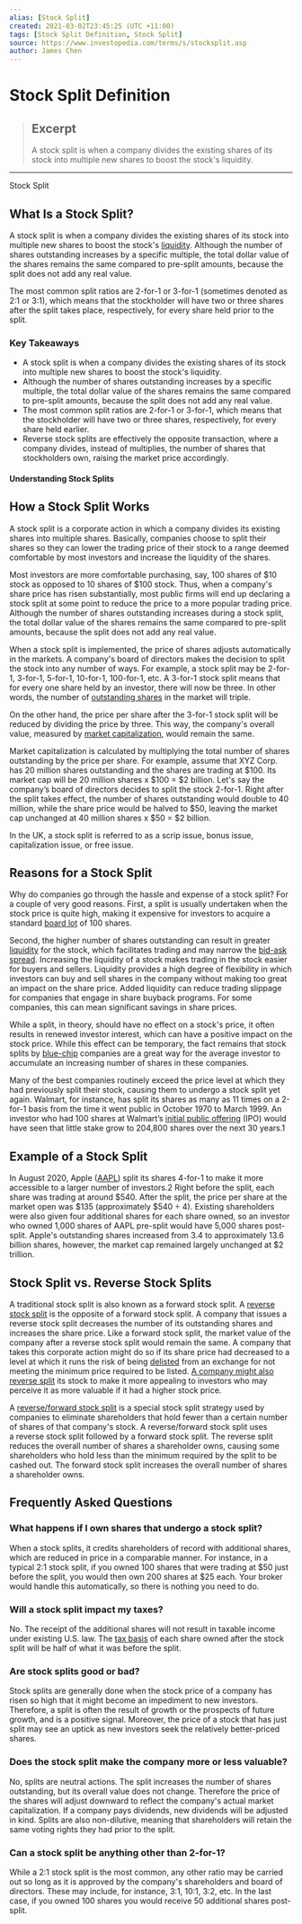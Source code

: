 ```yaml
---
alias: [Stock Split]
created: 2021-03-02T23:45:25 (UTC +11:00)
tags: [Stock Split Definition, Stock Split]
source: https://www.investopedia.com/terms/s/stocksplit.asp
author: James Chen
---
```


# Stock Split Definition

> ## Excerpt
> A stock split is when a company divides the existing shares of its stock into multiple new shares to boost the stock's liquidity.

---

Stock Split
## What Is a Stock Split?

A stock split is when a company divides the existing shares of its stock into multiple new shares to boost the stock's [liquidity](https://www.investopedia.com/terms/l/liquidity.asp). Although the number of shares outstanding increases by a specific multiple, the total dollar value of the shares remains the same compared to pre-split amounts, because the split does not add any real value.

The most common split ratios are 2-for-1 or 3-for-1 (sometimes denoted as 2:1 or 3:1), which means that the stockholder will have two or three shares after the split takes place, respectively, for every share held prior to the split.

### Key Takeaways

-   A stock split is when a company divides the existing shares of its stock into multiple new shares to boost the stock's liquidity.
-   Although the number of shares outstanding increases by a specific multiple, the total dollar value of the shares remains the same compared to pre-split amounts, because the split does not add any real value.
-   The most common split ratios are 2-for-1 or 3-for-1, which means that the stockholder will have two or three shares, respectively, for every share held earlier.
-   Reverse stock splits are effectively the opposite transaction, where a company divides, instead of multiplies, the number of shares that stockholders own, raising the market price accordingly.

#### Understanding Stock Splits

## How a Stock Split Works

A stock split is a corporate action in which a company divides its existing shares into multiple shares. Basically, companies choose to split their shares so they can lower the trading price of their stock to a range deemed comfortable by most investors and increase the liquidity of the shares.

Most investors are more comfortable purchasing, say, 100 shares of $10 stock as opposed to 10 shares of $100 stock. Thus, when a company's share price has risen substantially, most public firms will end up declaring a stock split at some point to reduce the price to a more popular trading price. Although the number of shares outstanding increases during a stock split, the total dollar value of the shares remains the same compared to pre-split amounts, because the split does not add any real value.

When a stock split is implemented, the price of shares adjusts automatically in the markets. A company's board of directors makes the decision to split the stock into any number of ways. For example, a stock split may be 2-for-1, 3-for-1, 5-for-1, 10-for-1, 100-for-1, etc. A 3-for-1 stock split means that for every one share held by an investor, there will now be three. In other words, the number of [outstanding shares](https://www.investopedia.com/terms/o/outstandingshares.asp) in the market will triple.

On the other hand, the price per share after the 3-for-1 stock split will be reduced by dividing the price by three. This way, the company's overall value, measured by [market capitalization](https://www.investopedia.com/terms/m/marketcapitalization.asp), would remain the same.

Market capitalization is calculated by multiplying the total number of shares outstanding by the price per share. For example, assume that XYZ Corp. has 20 million shares outstanding and the shares are trading at $100. Its market cap will be 20 million shares x $100 = $2 billion. Let's say the company’s board of directors decides to split the stock 2-for-1. Right after the split takes effect, the number of shares outstanding would double to 40 million, while the share price would be halved to $50, leaving the market cap unchanged at 40 million shares x $50 = $2 billion.

In the UK, a stock split is referred to as a scrip issue, bonus issue, capitalization issue, or free issue.

## Reasons for a Stock Split

Why do companies go through the hassle and expense of a stock split? For a couple of very good reasons. First, a split is usually undertaken when the stock price is quite high, making it expensive for investors to acquire a standard [board lot](https://www.investopedia.com/terms/b/boardlot.asp) of 100 shares.

Second, the higher number of shares outstanding can result in greater [liquidity](https://www.investopedia.com/terms/l/liquidity.asp) for the stock, which facilitates trading and may narrow the [bid-ask spread](https://www.investopedia.com/terms/b/bid-askspread.asp). Increasing the liquidity of a stock makes trading in the stock easier for buyers and sellers. Liquidity provides a high degree of flexibility in which investors can buy and sell shares in the company without making too great an impact on the share price. Added liquidity can reduce trading slippage for companies that engage in share buyback programs. For some companies, this can mean significant savings in share prices.

While a split, in theory, should have no effect on a stock's price, it often results in renewed investor interest, which can have a positive impact on the stock price. While this effect can be temporary, the fact remains that stock splits by [blue-chip](https://www.investopedia.com/terms/b/bluechip.asp) companies are a great way for the average investor to accumulate an increasing number of shares in these companies.

Many of the best companies routinely exceed the price level at which they had previously split their stock, causing them to undergo a stock split yet again. Walmart, for instance, has split its shares as many as 11 times on a 2-for-1 basis from the time it went public in October 1970 to March 1999. An investor who had 100 shares at Walmart’s [initial public offering](https://www.investopedia.com/terms/i/ipo.asp) (IPO) would have seen that little stake grow to 204,800 shares over the next 30 years.1

## Example of a Stock Split

In August 2020, Apple ([AAPL](https://www.investopedia.com/markets/quote?tvwidgetsymbol=aapl)) split its shares 4-for-1 to make it more accessible to a larger number of investors.2 Right before the split, each share was trading at around $540. After the split, the price per share at the market open was $135 (approximately $540 ÷ 4). Existing shareholders were also given four additional shares for each share owned, so an investor who owned 1,000 shares of AAPL pre-split would have 5,000 shares post-split. Apple's outstanding shares increased from 3.4 to approximately 13.6 billion shares, however, the market cap remained largely unchanged at $2 trillion.

## Stock Split vs. Reverse Stock Splits

A traditional stock split is also known as a forward stock split. A [reverse stock split](https://www.investopedia.com/terms/r/reversesplit.asp) is the opposite of a forward stock split. A company that issues a reverse stock split decreases the number of its outstanding shares and increases the share price. Like a forward stock split, the market value of the company after a reverse stock split would remain the same. A company that takes this corporate action might do so if its share price had decreased to a level at which it runs the risk of being [delisted](https://www.investopedia.com/terms/d/delisting.asp) from an exchange for not meeting the minimum price required to be listed. [A company might also reverse split](https://www.investopedia.com/ask/answers/071415/why-would-company-perform-reverse-stock-split.asp) its stock to make it more appealing to investors who may perceive it as more valuable if it had a higher stock price.

A [reverse/forward stock split](https://www.investopedia.com/terms/r/reverse-forward-split.asp) is a special stock split strategy used by companies to eliminate shareholders that hold fewer than a certain number of shares of that company's stock. A reverse/forward stock split uses a reverse stock split followed by a forward stock split. The reverse split reduces the overall number of shares a shareholder owns, causing some shareholders who hold less than the minimum required by the split to be cashed out. The forward stock split increases the overall number of shares a shareholder owns.

## Frequently Asked Questions

### What happens if I own shares that undergo a stock split?

When a stock splits, it credits shareholders of record with additional shares, which are reduced in price in a comparable manner. For instance, in a typical 2:1 stock split, if you owned 100 shares that were trading at $50 just before the split, you would then own 200 shares at $25 each. Your broker would handle this automatically, so there is nothing you need to do.

### Will a stock split impact my taxes?

No. The receipt of the additional shares will not result in taxable income under existing U.S. law. The [tax basis](https://www.investopedia.com/terms/c/costbasis.asp) of each share owned after the stock split will be half of what it was before the split. 

### Are stock splits good or bad?

Stock splits are generally done when the stock price of a company has risen so high that it might become an impediment to new investors. Therefore, a split is often the result of growth or the prospects of future growth, and is a positive signal. Moreover, the price of a stock that has just split may see an uptick as new investors seek the relatively better-priced shares.

### Does the stock split make the company more or less valuable?

No, splits are neutral actions. The split increases the number of shares outstanding, but its overall value does not change. Therefore the price of the shares will adjust downward to reflect the company's actual market capitalization. If a company pays dividends, new dividends will be adjusted in kind. Splits are also non-dilutive, meaning that shareholders will retain the same voting rights they had prior to the split.

### Can a stock split be anything other than 2-for-1?

While a 2:1 stock split is the most common, any other ratio may be carried out so long as it is approved by the company's shareholders and board of directors. These may include, for instance, 3:1, 10:1, 3:2, etc. In the last case, if you owned 100 shares you would receive 50 additional shares post-split.
